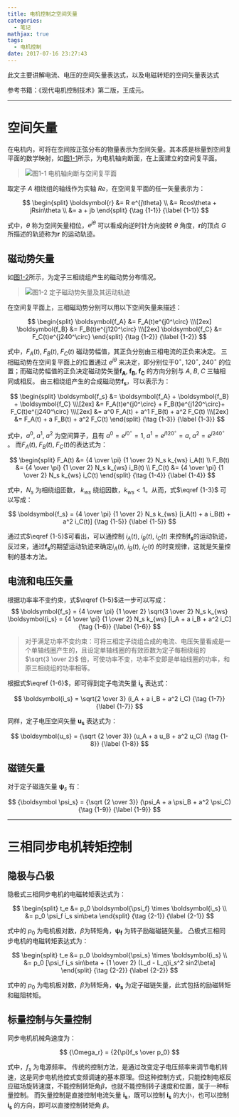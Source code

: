 ```yaml
---
title: 电机控制之空间矢量
categories:
  - 笔记
mathjax: true
tags:
  - 电机控制
date: 2017-07-16 23:27:43
---
```



此文主要讲解电流、电压的空间矢量表达式，以及电磁转矩的空间矢量表达式

参考书籍：《现代电机控制技术》第二版，王成元。


<!-- more -->


---
# 空间矢量

在电机内，可将在空间按正弦分布的物量表示为空间矢量。其本质是标量到空间复平面的数学映射，如[图1-1](#图1-1)所示，为电机轴向断面，在上面建立的空间复平面。

<span id = "图1-1"></span>
> ![图1-1 电机轴向断与空间复平面](1-01.png) 

取定子 $A$ 相绕组的轴线作为实轴 $Re$，在空间复平面的任一矢量表示为：

$$
\begin{split}
\boldsymbol{r} &= R e^{j\theta} \\
&= Rcos\theta + jRsin\theta \\
&= a + jb
\end{split}
{\tag {1-1}} {\label {1-1}}
$$

式中，$\theta$ 称为空间矢量相位，$e^{j\theta}$ 可以看成向逆时针方向旋转 ${\theta}$ 角度，$\boldsymbol{r}$的顶点 $G$所描述的轨迹称为$\boldsymbol{r}$ 的运动轨迹。



## 磁动势矢量

如[图1-2](#图1-2)所示，为定子三相绕组产生的磁动势分布情况。

<span id = "图1-2"></span>
> ![图1-2 定子磁动势矢量及其运动轨迹](1-02.png) 

在空间复平面上，三相磁动势分别可以用以下空间矢量来描述：

$$
\begin{split}
\boldsymbol{f_A} &= F_A(t)e^{j0^\circ} \\\[2ex]
\boldsymbol{f_B} &= F_B(t)e^{j120^\circ} \\\[2ex]
\boldsymbol{f_C} &= F_C(t)e^{j240^\circ}
\end{split}
{\tag {1-2}} {\label {1-2}}
$$

式中，$F_A(t),\; F_B(t),\; F_C(t)$ 磁动势幅值，其正负分别由三相电流的正负来决定。
三相磁动势在空间复平面上的位置通过 $e^{j\theta}$ 来决定，即分别位于$0^\circ,\; 120^\circ,\; 240^\circ$ 的位置；而磁动势幅值的正负决定磁动势矢量$\boldsymbol{f_A},\; \boldsymbol{f_B},\; \boldsymbol{f_C}$ 的方向分别与 $A,\; B,\; C$ 三轴相同或相反。
由三相绕组产生的合成磁动势$\boldsymbol{f_s}$，可以表示为：

$$
\begin{split}
\boldsymbol{f_s} &= \boldsymbol{f_A} + \boldsymbol{f_B} + \boldsymbol{f_C} \\\[2ex]
&= F_A(t)e^{j0^\circ} + F_B(t)e^{j120^\circ}+ F_C(t)e^{j240^\circ} \\\[2ex]
&= a^0 F_A(t) + a^1 F_B(t) + a^2 F_C(t) \\\[2ex]
&= F_A(t) + a F_B(t) + a^2 F_C(t)
\end{split}
{\tag {1-3}} {\label {1-3}}
$$

式中，$a^0 ,\; a^1, \; a^2$ 为空间算子，且有 $a^0 = e^{j0^\circ} = 1,\; a^1 = e^{j120^\circ} = a, \; a^2 = e^{j240^\circ}$ 。
而$F_A(t),\; F_B(t),\; F_C(t)$的表达式为：

$$
\begin{split}
F_A(t) &= {4 \over \pi} {1 \over 2} N_s k_{ws} i_A(t) \\
F_B(t) &= {4 \over \pi} {1 \over 2} N_s k_{ws} i_B(t) \\
F_C(t) &= {4 \over \pi} {1 \over 2} N_s k_{ws} i_C(t)
\end{split}
{\tag {1-4}} {\label {1-4}}
$$

式中，$N_s$ 为相绕组匝数， $k_{ws}$ 绕组因数，$k_{ws}<1$。从而，式$\eqref {1-3}$ 可以写成：

$$
\boldsymbol{f_s} = {4 \over \pi} {1 \over 2} N_s k_{ws} [i_A(t) + a i_B(t) +  a^2 i_C(t)]
{\tag {1-5}} {\label {1-5}}
$$

通过式$\eqref {1-5}$可看出，可以通控制 $i_A(t),\; i_B(t),\; i_C(t)$ 来控制$\boldsymbol{f_s}$的运动轨迹，反过来，通过$\boldsymbol{f_s}$的期望运动轨迹来确定$i_A(t),\; i_B(t),\; i_C(t)$ 的时变规律，这就是矢量控制的基本方法。


## 电流和电压矢量

根据功率率不变约束，式$\eqref {1-5}$进一步可以写成：
$$
\boldsymbol{f_s} = {4 \over \pi} {1 \over 2} \sqrt{3 \over 2} N_s k_{ws} \boldsymbol{i_s} = {4 \over \pi} {1 \over 2} N_s k_{ws} [i_A + a i_B +  a^2 i_C]
{\tag {1-6}} {\label {1-6}}
$$

> 对于满足功率不变约束：可将三相定子绕组合成的电流、电压矢量看成是一个单轴线圈产生的，且设定单轴线圈的有效匝数为定子每相绕组的 $\sqrt{3 \over 2}$ 倍，可使功率不变，功率不变即是单轴线圈的功率，和原三相绕组的功率相等。

根据式$\eqref {1-6}$，即可得到定子电流矢量 $\boldsymbol{i_s}$ 表达式：

$$
\boldsymbol{i_s} =  \sqrt{2 \over 3} (i_A + a i_B + a^2 i_C)
{\tag {1-7}} {\label {1-7}}
$$

同样，定子电压空间矢量 $\boldsymbol{u_s}$ 表达式为：

$$
\boldsymbol{u_s} = {\sqrt {2 \over 3}} (u_A + a u_B + a^2 u_C)
{\tag {1-8}} {\label {1-8}}
$$


##  磁链矢量

对于定子磁连矢量 ${\boldsymbol \psi_s}$ 有：

$$
{\boldsymbol \psi_s} = {\sqrt {2 \over 3}} (\psi_A + a \psi_B + a^2 \psi_C)
{\tag {1-9}} {\label {1-9}}
$$


---
# 三相同步电机转矩控制


## 隐极与凸极

隐极式三相同步电机的电磁转矩表达式为：

$$
\begin{split}
t_e &= p_0 \boldsymbol{\psi_f} \times \boldsymbol{i_s} \\
&= p_0 \psi_f i_s sin\beta
\end{split}
{\tag {2-1}} {\label {2-1}}
$$

式中的 $p_0$ 为电机极对数，$\beta$为转矩角，$\boldsymbol{\psi_f}$ 为转子励磁磁链矢量。
凸极式三相同步电机的电磁转矩表达式为：

$$
\begin{split}
t_e &= p_0 \boldsymbol{\psi_s} \times \boldsymbol{i_s} \\
&= p_0 [\psi_f i_s sin\beta + {1 \over 2} (L_d - L_q)i_s^2 sin2\beta]
\end{split}
{\tag {2-2}} {\label {2-2}}
$$

式中的 $p_0$ 为电机极对数，$\beta$为转矩角，$\boldsymbol{\psi_s}$ 为定子磁链矢量，此式包括的励磁转矩和磁阻转矩。

## 标量控制与矢量控制

同步电机机械角速度为：

$$
{\Omega_r} = {2{\pi}f_s \over p_0}
$$

式中，$f_s$ 为电源频率。
传统的控制方法，是通过改变定子电压频率来调节电机转速，这是同步电机他控式变频调速的基本原理。但这种控制方式，只能控制电枢反应磁场旋转速度，不能控制转矩角$\beta$，也就不能控制转子速度和位置，属于一种标量控制。
而矢量控制是直接控制电流矢量 $\boldsymbol{i_s}$，既可以控制 $\boldsymbol{i_s}$ 的大小，也可以控制 $\boldsymbol{i_s}$ 的方向，即可以直接控制转矩角 $\beta$。

